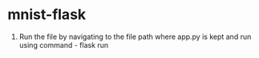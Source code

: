 # mnist-flask

1. Run the file by navigating to the file path where app.py is kept and run using command - flask run 
